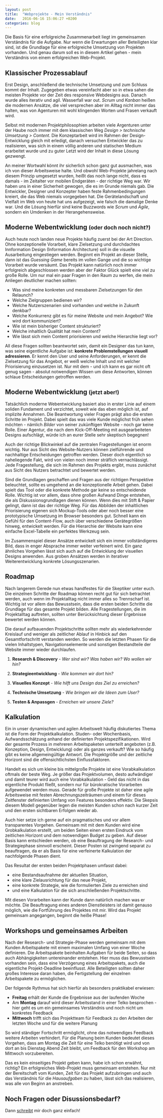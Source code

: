 ```yaml
---
layout: post
title:  "Webprojekte - Mein Verständnis"
date:   2016-06-16 15:06:27 +0200
categories: blog
---
```


Die Basis für eine erfolgreiche Zusammenarbeit liegt im gemeinsamen Verständnis für die Aufgabe.
Nur wenn die Erwartungen aller Beteiligten klar sind, ist die Grundlage für eine
erfolgreiche Umsetzung von Projekten vorhanden. Und genau darum soll es in diesem Artikel gehen -
mein Verständnis von einem erfolgreichen Web-Projekt.

## Klassischer Prozessablauf

Erst Design, anschließend die technische Umsetzung und zum Schluss kommt der Inhalt. Zugegeben etwas vereinfacht aber so in
etwa sahen die meisten Projekte vor der Zeit des responsive Webdesigns aus. Danach wurde alles iterativ und agil. Wasserfall
war out. *Scrum* und *Kanban* heißen die modernen Ansätze, die viel versprechen aber im Alltag nicht immer das halten,
was von Agenturen mit wohl klingenden Worten und Frasen verkauft wird.

Selbst mit modernen Projektphilosophien arbeiten viele Argenturen unter der Haube noch immer mit dem klassischen Weg
*Design > technische Umsetzung > Content*. Die Konzeptarbeit wird im Rahmen der Design-Entwicklung gleich mit erledigt,
danach versuchen Entwickler das zu realisieren, was sich in einem völlig anderen und statischen Medium erarbeitet
wurde und zu guter Letzt wird der Inhalt in diese Lösung gezwengt.

An meiner Wortwahl könnt ihr sicherlich schon ganz gut ausmachen, was ich von dieser Arbeitsweise halte.
Und obwohl Web-Projekte jahrelang nach diesem Prinzip umgesetzt wurden, heißt das noch lange nicht, dass es damals - im
Zeitalter vor mobilen Endgeräten - der richtige Weg war.
Wir haben uns in einer Sicherheit gewogen, die es im Grunde niemals gab. Die Entwickler, Designer und Konzepter
haben feste Rahmenbedingungen kreiert, die das Web niemals vorgegeben hat. Die Gerätelandschaft und Vielfalt im Web
von heute hat uns aufgezeigt, wie falsch die damalige Denke war. Und die Lösung hierfür sind keine Buzzwords wie *Scrum*
und *Agile*, sondern ein Umdenken in der Herangehensweise.

## Moderne Webentwicklung <small>(oder doch noch nicht?)</small>

Auch heute noch landen neue Projekte häufig zuerst bei der Art Direction. Ohne konzeptionelle Vorarbeit, klare
Zielsetzung und durchdachtes Innformation Design (Information Architecture) soll in die visuelle Ausarbeitung
eingestiegen werden. Beginnt ein Projekt an dieser Stelle, dann ist das *Guessing Game* bereits im vollen Gange
und die so wichtige Vorarbeit wurde versäumt. Das Projekt kann natürlich noch immer erfolgreich abgeschlossen werden
aber der Faktor Glück spielt eine viel zu große Rolle. Um nur mal ein paar Fragen in den Raum zu werfen,
die mein Anliegen deutlicher machen sollten:

* Was sind meine konkreten und messbaren Zielsetzungen für den Relaunch?
* Welche Zielgruppen bedienen wir?
* Welche Nutzerszenarien sind vorhanden und welche in Zukunft denkbar?
* Welche Konkurrenz gibt es für meine Website und mein Angebot? Wie wird dort kommuniziert?
* Wie ist mein bisheriger Content strukturiert?
* Welche inhaltlich Qualität hat mein Content?
* Wie lässt sich mein Content priorisieren und welche Hierarchie liegt vor?

All diese Fragen sollten beantwortet sein, damit ein Designer das tun kann, was seine eigentliche Aufgabe ist:
__konkrete Problemstellungen visuell adressieren__. Er kennt den User und seine Anforderungen, er kennt die Zielsetzung
für das Angebot, er weiß welche Inhalt und mit welcher Priorisierung einzusetzen ist.
Nur mit dem - und ich kann es gar nicht oft genug sagen - absolut notwendigen Wissen um diese Antworten,
können schlaue Entscheidungen getroffen werden.

## Moderne Webentwicklung <small>(jetzt aber!)</small>

Tatsächlich moderne Webentwicklung basiert also in erster Linie auf einem soliden Fundament und verzichtet, soweit
wie das eben möglich ist, auf implizite Annahmen. Die Beantwortung vieler Fragen prägt also die ersten Schritte
im Projekt. Dabei spielt das was viele Kunde möglichst früh sehen möchten -  nämlich _Bilder_ von seiner
zukünftigen Website - noch gar keine Rolle. Einer Agentur, die nach dem Kick-Off-Meeting mit ausgearbeiteten
Designs aufschlägt, würde ich an eurer Stelle sehr skeptisch begegnen!

Auch der richtige Blickwinkel auf die zentralen Fragestellungen ist enorm wichtig. Nur aus Sicht des Website-Nutzers
können zielführende und nachhaltige Entscheidungen getroffen werden. Dieser doch eigentlich so naheliegende Fakt,
wird von vielen noch immer sträflich vernachlässigt. Jede Fragestellung, die sich im Rahmen des Projekts ergibt,
muss zunächst aus Sicht des Nutzers betrachtet und bewertet werden.

Sind die Grundlagen geschaffen und Fragen aus der richtigen Perspektive beleuchtet, sollte es umgehend an die
konzeptionelle Arbeit gehen. Dabei spielt das Tool oder die konkrete Methode gar keine so entscheidende Rolle.
Wichtig ist vor allem, dass ohne großen Aufwand Dinge entstehen, die als Diskussionsgrundlagen dienen können.
Wenn dies mit Stift & Papier gelingt, dann ist das der richtige Weg. Für das Abbilden der inhaltlichen Priorisierung
eigenen sich Mockup-Tools oder aber noch besser eine prototypische Umsetzung im Browser besonders gut. Schnell kann
ein Gefühl für den Content-Flow, auch über verschiedene Gerätegrößen hinweg, entwickelt werden. Für die Hierarchie der
Website kann eine einfache Excel-Tabelle ein perfektes Werkzeug sein.

Im Zusammenspiel dieser Ansätze entwickelt sich ein immer vollständigeres Bild, dass in enger Absprache immer weiter
verfeinert wird. Ein ganz ähnliches Vorgehen lässt sich auch auf die Entwicklung der visuellen Designs anwenden.
Aus groben Ansätzen werden in iterativer Weiterentwicklung konkrete Lösungsszenarien.

## Roadmap

Nach langerem Gerede nun etwas handfestes für die Skeptiker unter euch. Die einzelnen Schritte der Roadmap
können recht gut für sich betrachtet werden, auch wenn im Projektalltag nicht immer alles so Trennscharf ist. Wichtig
ist vor allem das Bewusstsein, dass die ersten beiden Schritte die Grundlage für das gesamte Projekt bilden. Alle
Fragestellungen, die im Projektalltag auftreten, sollten unter Berücksichtung dieser Ergebnisse bewertet werden können.

Die darauf aufbauenden Projektschritte sollten mehr als wiederkehrender Kreislauf und weniger als zeitlicher Ablauf in
Hinbick auf den Gesamtfortschritt verstanden werden. So werden die letzten Phasen für die vielen Inhaltstypen,
Navigationselemente und sonstigen Bestandteile der Website immer wieder durchlaufen.

1. __Research & Discovery__ - *Wer sind wir? Was haben wir? Wo wollen wir hin?*

2. __Strategieentwicklung__ - *Wie kommen wir dort hin?*

3. __Visuelles Konzept__ - *Wie hilft uns Design das Ziel zu erreichen?*

4. __Technische Umsetzung__ - *Wie bringen wir die Ideen zum User?*

5. __Testen & Anpassgen__ - *Erreichen wir unsere Ziele?*


## Kalkulation

Ein in unser dynamischen und agilen Arbeitswelt häufig diskutiertes Thema ist die Form der Projektkalkulation.
Studen- oder Wochenbasis, Aufwandsschätzung anhand der definierten Projektspezifikationen.
Wird der gesamte Prozess in mehreren Arbeitspaketen unterteilt angeboten (z.B. Konzeption, Design, Entwicklung)
oder als ganzes verkauft? Wie so häufig gibt es keine allgemeingültige Antwort. Die Projektgröße und der
zeitliche Horizont sind die offensichtlichsten Einflussfaktoren.

Handelt es sich um kleine bis mittelgroße Projekte ist eine Vorabkalkulation oftmals der beste Weg. Je größer das
Projektvolumen, desto aufwändiger und damit teurer wird auch eine Vorabkalkulation - Geld das nicht in das eigentliche
Produkt fließt, sondern nur für bürokratische Vorarbeiten aufgewendet werden muss. Gerade für große Projekte ist
daher eine agile Arbeitsweise mit festen Abrechnungszeiträumen und einem für dieses Zeitfenster definierten Umfang
von Features besonders effektiv. Die Skepsis diesem Modell gegenüber legen die meisten Kunden schon nach kurzer
Zeit und den ersten sichtbaren Erfolgen wieder ab.

Auch hier setze ich gerne auf ein pragmatisches und vor allem transparentes Vorgehen. Gemeinsam mit mit dem Kunden
wird eine Grobkalkulation erstellt, um beiden Seiten einen ersten Eindruck vom zeitlichen Horizont und dem notwendigen
Budget zu geben. Auf dieser Basis kann entschieden werden, ob eine Beauftragung der Research- und Strategiephase sinnvoll
erscheint. Dieser Posten ist zwingend separat zu beauftragen, da er als Basis für eine verfeinerte Kalkulation der
nachfolgende Phasen dient.

Das Resultat der ersten beiden Projektphasen umfasst dabei:

* eine Bestandsaufnahme der aktuellen Situation,
* eine klare Zielausrichtung für das neue Projekt,
* eine konkrete Strategie, wie die formulierten Ziele zu erreichen sind
* und eine Kalkulation für die sich anschließenden Projektschritte.

Mit diesen Vorarbeiten kann der Kunde dann natürlich machen was er möchte. Die Beauftragung eines anderen Dienstleisters
ist damit genauso möglich, wie die Fortführung des Projektes mit mir. Wird das Projekt gemeinsam angegangen, beginnt
die heiße Phase!

## Workshops und gemeinsames Arbeiten

Nach der Research- und Strategie-Phase werden gemeinsam mit dem Kunden Arbeitspakete mit einem maximalen Umfang von
einer Woche definieren. Die Arbeitspakete beinhalten Aufgaben für beide Seiten, so dass auch Abhängigkeiten
untereinander entstehen. Hier muss das Bewusstsein vorhanden sein, dass eine Verzögerung eines Arbeitspakets,
auch die eigentliche Projekt-Deadline beeinflusst. Alle Beteiligten sollten daher großes Interesse daran haben,
die Fertigstellung der einzelnen Arbeitspakete zu ermöglichen.

Der folgende Rythmus hat sich hierfür als besonders praktikabel erwiesen:

* __Freitag__ erhält der Kunde die Ergebnisse aus der laufenden Woche
* Am __Montag__ darauf wird dieser Arbeitsstand in einer Telko besprochen - hier geht es um ein gemeinsames Verständnis
und noch nicht um konkretes Feedback
* __Mittwoch__ trifft sich das Projektteam für Feedback zu den Arbeiten der letzten Woche und für die weitere Planung

So wird ständiger Fortschritt ermöglicht, ohne das notwendiges Feedback weitere Arbeiten verhindert. Für die
Planung beim Kunden bedeutet dieses Vorgehen, dass am Montag die Zeit für eine Telko benötigt wird und von dort an bis
Dienstag Abend Zeit bleibt, um Feedback für den Workshop am Mittwoch vorzubereiten.

Das es kein einseitiges Projekt geben kann, habe ich schon erwähnt, richtig? Ein erfolgreiches Web-Projekt muss
gemeinsam entstehen. Nur mit der Bereitschaft vom Kunden, Zeit für das Projekt aufzubringen und auch das Verständnis
für die _Hausaufgaben_ zu haben, lässt sich das realisieren, was alle von Beginn an anstreben.

## Noch Fragen oder Disussionsbedarf?

Dann [schreibt][mail] mir doch ganz einfach!

[mail]: mailto:me@nilswaldowski.de
